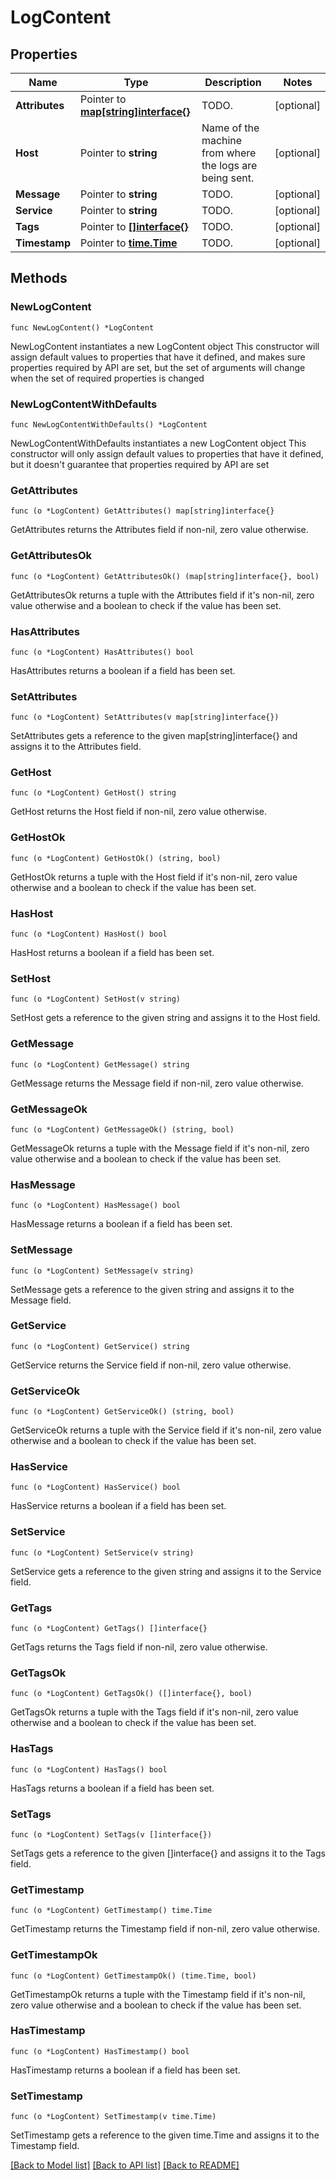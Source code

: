 # LogContent

## Properties

Name | Type | Description | Notes
------------ | ------------- | ------------- | -------------
**Attributes** | Pointer to [**map[string]interface{}**](interface{}.md) | TODO. | [optional] 
**Host** | Pointer to **string** | Name of the machine from where the logs are being sent. | [optional] 
**Message** | Pointer to **string** | TODO. | [optional] 
**Service** | Pointer to **string** | TODO. | [optional] 
**Tags** | Pointer to [**[]interface{}**](interface{}.md) | TODO. | [optional] 
**Timestamp** | Pointer to [**time.Time**](time.Time.md) | TODO. | [optional] 

## Methods

### NewLogContent

`func NewLogContent() *LogContent`

NewLogContent instantiates a new LogContent object
This constructor will assign default values to properties that have it defined,
and makes sure properties required by API are set, but the set of arguments
will change when the set of required properties is changed

### NewLogContentWithDefaults

`func NewLogContentWithDefaults() *LogContent`

NewLogContentWithDefaults instantiates a new LogContent object
This constructor will only assign default values to properties that have it defined,
but it doesn't guarantee that properties required by API are set

### GetAttributes

`func (o *LogContent) GetAttributes() map[string]interface{}`

GetAttributes returns the Attributes field if non-nil, zero value otherwise.

### GetAttributesOk

`func (o *LogContent) GetAttributesOk() (map[string]interface{}, bool)`

GetAttributesOk returns a tuple with the Attributes field if it's non-nil, zero value otherwise
and a boolean to check if the value has been set.

### HasAttributes

`func (o *LogContent) HasAttributes() bool`

HasAttributes returns a boolean if a field has been set.

### SetAttributes

`func (o *LogContent) SetAttributes(v map[string]interface{})`

SetAttributes gets a reference to the given map[string]interface{} and assigns it to the Attributes field.

### GetHost

`func (o *LogContent) GetHost() string`

GetHost returns the Host field if non-nil, zero value otherwise.

### GetHostOk

`func (o *LogContent) GetHostOk() (string, bool)`

GetHostOk returns a tuple with the Host field if it's non-nil, zero value otherwise
and a boolean to check if the value has been set.

### HasHost

`func (o *LogContent) HasHost() bool`

HasHost returns a boolean if a field has been set.

### SetHost

`func (o *LogContent) SetHost(v string)`

SetHost gets a reference to the given string and assigns it to the Host field.

### GetMessage

`func (o *LogContent) GetMessage() string`

GetMessage returns the Message field if non-nil, zero value otherwise.

### GetMessageOk

`func (o *LogContent) GetMessageOk() (string, bool)`

GetMessageOk returns a tuple with the Message field if it's non-nil, zero value otherwise
and a boolean to check if the value has been set.

### HasMessage

`func (o *LogContent) HasMessage() bool`

HasMessage returns a boolean if a field has been set.

### SetMessage

`func (o *LogContent) SetMessage(v string)`

SetMessage gets a reference to the given string and assigns it to the Message field.

### GetService

`func (o *LogContent) GetService() string`

GetService returns the Service field if non-nil, zero value otherwise.

### GetServiceOk

`func (o *LogContent) GetServiceOk() (string, bool)`

GetServiceOk returns a tuple with the Service field if it's non-nil, zero value otherwise
and a boolean to check if the value has been set.

### HasService

`func (o *LogContent) HasService() bool`

HasService returns a boolean if a field has been set.

### SetService

`func (o *LogContent) SetService(v string)`

SetService gets a reference to the given string and assigns it to the Service field.

### GetTags

`func (o *LogContent) GetTags() []interface{}`

GetTags returns the Tags field if non-nil, zero value otherwise.

### GetTagsOk

`func (o *LogContent) GetTagsOk() ([]interface{}, bool)`

GetTagsOk returns a tuple with the Tags field if it's non-nil, zero value otherwise
and a boolean to check if the value has been set.

### HasTags

`func (o *LogContent) HasTags() bool`

HasTags returns a boolean if a field has been set.

### SetTags

`func (o *LogContent) SetTags(v []interface{})`

SetTags gets a reference to the given []interface{} and assigns it to the Tags field.

### GetTimestamp

`func (o *LogContent) GetTimestamp() time.Time`

GetTimestamp returns the Timestamp field if non-nil, zero value otherwise.

### GetTimestampOk

`func (o *LogContent) GetTimestampOk() (time.Time, bool)`

GetTimestampOk returns a tuple with the Timestamp field if it's non-nil, zero value otherwise
and a boolean to check if the value has been set.

### HasTimestamp

`func (o *LogContent) HasTimestamp() bool`

HasTimestamp returns a boolean if a field has been set.

### SetTimestamp

`func (o *LogContent) SetTimestamp(v time.Time)`

SetTimestamp gets a reference to the given time.Time and assigns it to the Timestamp field.


[[Back to Model list]](../README.md#documentation-for-models) [[Back to API list]](../README.md#documentation-for-api-endpoints) [[Back to README]](../README.md)


